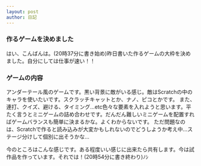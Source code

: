 ```yaml
---
layout: post
author: 日記
---
```

### 作るゲームを決めました

はい、こんばんは。(20時37分に書き始め)昨日書いた作るゲームの大枠を決めました。自分にしては仕事が速い！！

### ゲームの内容

アンダーテール風のゲームです。黒い背景に敵がいる感じ。敵はScratchの中のキャラを使いたいです。スクラッチキャットとか、ナノ、ピコとかです。
また、連打、クイズ、避ける、タイミング…etc色々な要素を入れようと思います。平たく言うとミニゲームの詰め合わせです。だんだん難しいミニゲームを配置すればゲームバランスも簡単に決まるかな。よくわからないです。
ただ問題なのは、Scratchで作ると読み込みが大変かもしれないのでどうしようか考え中…ステージ分けして個別に出そうかな…

今のところはこんな感じです。ある程度いい感じに出来たら共有します。今は試作品を作っています。それでは！(20時54分に書き終わり)ﾉｼ
